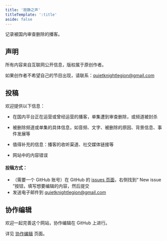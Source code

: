 ```yaml
---
title: '寂静之声'
titleTemplate: ':title'
aside: false
---
```


记录被国内审查删除的播客。

<style>

#pod-list {
  display: none;
}
@media only screen and (max-width: 959px) {
  #pod-list {
    display: block;
  }
}

</style>

<div id="pod-list">

<b>播客列表</b>

- [剩余价值SurplusValue](/podcasts/surplusvalue)

- [展开讲讲](/podcasts/zhankaijiangjiang)

- [反派影评](/podcasts/fanpaiyingping)

- [Steve说](/podcasts/steve)

- [翻转电台](/podcasts/flipradio)

- [塔可冲司机](/podcasts/tarkochonsky)

- [海马星球](/podcasts/seahorseplanet)

- [不可理论](/podcasts/bukelilun)

- [共识沙龙](/podcasts/gongshishalong)

</div>

## 声明

所有内容来自互联网公开信息，版权属于原创作者。

如果创作者不希望自己的节目出现，请联系：quietknightlegion@gmail.com

## 投稿

欢迎提供以下信息：

- 在国内平台正在运营或曾经运营的播客，单集遭到审查删除，或频道被封杀

- 被删除频道或单集的具体信息，如音频、文字、被删除的原因、背景信息、事件发展等

- 值得补充的信息：播客的收听渠道、社交媒体链接等

- 网站中的内容错误

#### 投稿方式：
- （需要一个 GitHub 账号）在 GitHub 的 [issues 页面]()，右侧找到“ New issue ”按钮，填写想要编辑的内容，然后提交
- 发送电子邮件到 quietknightlegion@gmail.com

## 协作编辑

欢迎一起完善这个网站，协作编辑在 GitHub 上进行。

详见 [协作编辑](./collaborate) 页面。